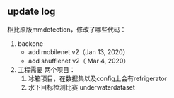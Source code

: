


## update log

相比原版mmdetection，修改了哪些代码：
1. backone
    * add mobilenet v2（Jan 13, 2020）
    * add shufflenet v2（ Mar 4, 2020）
2. 工程需要
    两个项目：
    1. 冰箱项目，在数据集以及config上会有refrigerator
    2. 水下目标检测比赛 underwaterdataset
    

    

    
    
    